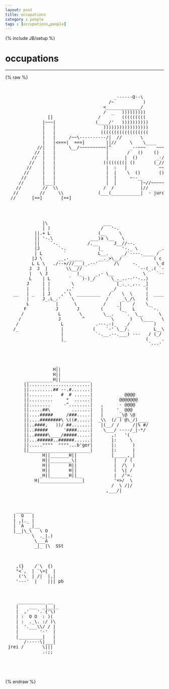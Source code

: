 ```yaml
---
layout: post
title: occupations
category : people
tags : [occupations,people]
---
```

{% include JB/setup %}
# occupations
---
{% raw %}
<pre>


                                         _------Q--\
                                       /~           )
                                     &lt;_____________/
                                     /  _   )))))))))
                []                 /        (((((((((
              |~~~|               (____/&#039;   ))))))))))
              |   |                  )))))))))))))))))           |\
              |   |                 ((((((((((((((((((          / |
              |   |     /~~\----------/|  //       \           | _/
              |   |&lt;===|  ===]        ||//     \    \____     //&#039;
            //|   |     \__/~~~~~~~~~~|^       _--~~~    ~~~-//
           // |   |                   |       /   ()    ()  // )
          //  |   |                   |      |  ()       _-//-~
         //   |   |                  ((((((((| ()       (_//
        //    |   |                   |  :   |            ~~---_
       //     |   |                   |  |    \  ()       ()    )
      //      |   |                   |  |     ~--__        __-~
     //       |___|                   |  |         |~//~~~~~
    //        //  \\                 /  /          |//
   //        //     \\             (___(___________|  - jurcy -
  //      [==]       [==]



                
              |\                     ___
              | )                   /   &#039;-.
           ||.+ L                  (__     \
           || &#039;-.\              ___)a \__   \
           ||    `-.           /.__      J__//--.
           |J       `-.            |_       &#039;-._ \        _.------.
           | L        `            L__.     _/`----.____ /  b a (__c&gt;
          |J \      __,-_____      __._&gt;\__/            ( c      &quot; h\
          L L \   ./--+///___)_.--&#039;      /\     -.       \ d e f g  /
         J  J  |       \\__//                     `--(_.( `--.....-&#039;
         |   \ J           )_     _,- \__           \    `--&#039;
         L    | L       `    )-)_/      \_._..--&#039;&#039;-..)
        J     | |        \                [_._._,.. _]
        |     | |      ,,&#039;              _/           ( 
   __   | _   | J    ,&#039; \  _________   /    \  \     |  _______a:f____
        |     J_.L_.&#039;    \            /     _\_/\    ( 
        L          |      \          /    _|    /    \_
       F           J       J        (      (_   L      `-.
      /             L       \        \__.    `.  \__      \
     /              J        ^          \      )   \____   \
    /                L            .---.-)_   _/         )   \
   /_                |           (    `-&#039; \__/.         L__\_\
                     |            `-.__.--.___) ---   / (_/  J
                     |_                              (     .-&#039; ---
                                                      `---&#039;



                   _
                  H||
                  H||
        __________H||___________
       [|.......................|
       ||.........## --.#.......|
       ||.........   #  # ......|            @@@@
       ||.........     *  ......|          @@@@@@@
       ||........     -^........|   ,      - @@@@
       ||.....##\        .......|   |     &#039;_ @@@
       ||....#####     /###.....|   |     __\@ \@
       ||....########\ \((#.....|  _\\  (/ ) @\_/)____
       ||..####,   ))/ ##.......|   |(__/ /     /|% #/
       ||..#####      &#039;####.....|    \___/ ----/_|-*/
       ||..#####\____/#####.....|       ,:   &#039;(
       ||...######..######......|       |:     \
       ||.....&quot;&quot;&quot;&quot;  &quot;&quot;&quot;&quot;...b&#039;ger|       |:      )
       [|_______________________|       |:      |
              H||_______H||             |_____,_|
              H||________\|              |   / (
              H||       H||              |  /\  )
              H||       H||              (  \| /
             _H||_______H||__            |  /&#039;=.
           H|________________|           &#039;=&gt;/  \
                                        /  \ /|/
                                      ,___/|



    ______
   |  O   |
   | ,|._ |
   | `A  _|__
   |__|\_\   \ O
          \  ._|.)
           \___A
           _|_ |\  SSt



    ,(}    /`\  {)
    &quot;&lt;`,  | `\=[  |
     (&#039;\  | /|  |,|
    &#039;---&#039;  |    ||| pb



     __________ __
    |    ___  _|__|_
    |  ,&#039;   &#039;. {&#039;\)  
    | :  O O  : )(   
    | :  ._\. :/ )\  
    |  &#039;.___\\/ / | 
    |        &#039;-&#039;  |
    |_________|   |
       /-----\|___|
 jrei /       \||| 
              .:;;



 </pre>
{% endraw %}
